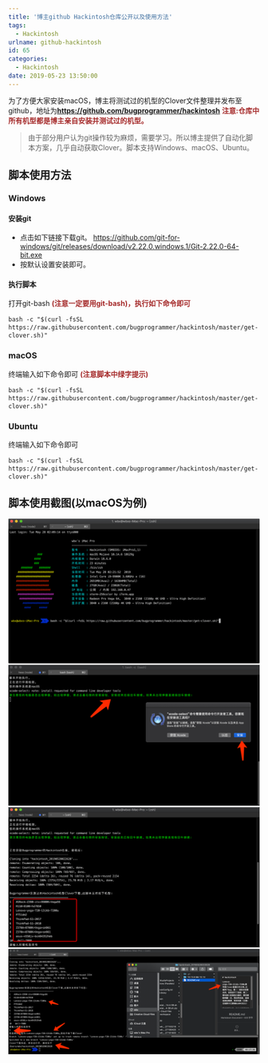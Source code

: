 ```yaml
---
title: '博主github Hackintosh仓库公开以及使用方法'
tags:
  - Hackintosh
urlname: github-hackintosh
id: 65
categories:
  - Hackintosh
date: 2019-05-23 13:50:00
---
```


为了方便大家安装macOS，博主将测试过的机型的Clover文件整理并发布至github，地址为**https://github.com/bugprogrammer/hackintosh** **<font color=#A52A2A >注意:仓库中所有机型都是博主亲自安装并测试过的机型。**</font><!--more-->

> 由于部分用户认为git操作较为麻烦，需要学习。所以博主提供了自动化脚本方案，几乎自动获取Clover。脚本支持Windows、macOS、Ubuntu。

## 脚本使用方法
### Windows
#### 安装git
* 点击如下链接下载git。
https://github.com/git-for-windows/git/releases/download/v2.22.0.windows.1/Git-2.22.0-64-bit.exe
* 按默认设置安装即可。

#### 执行脚本
打开git-bash **<font color=#A52A2A >(注意一定要用git-bash)，执行如下命令即可</font>**
```
bash -c "$(curl -fsSL https://raw.githubusercontent.com/bugprogrammer/hackintosh/master/get-clover.sh)"
```
### macOS
终端输入如下命令即可 **<font color=#A52A2A >(注意脚本中绿字提示)</font>**
```
bash -c "$(curl -fsSL https://raw.githubusercontent.com/bugprogrammer/hackintosh/master/get-clover.sh)"
```
### Ubuntu
终端输入如下命令即可
```
bash -c "$(curl -fsSL https://raw.githubusercontent.com/bugprogrammer/hackintosh/master/get-clover.sh)"
```

## 脚本使用截图(以macOS为例)
![](/images/git-hackintosh-1.png)
![](/images/git-hackintosh-2.png)
![](/images/git-hackintosh-3.png)
![](/images/git-hackintosh-4.png)